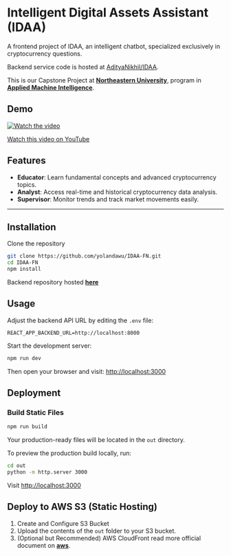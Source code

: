 # Intelligent Digital Assets Assistant (IDAA)

A frontend project of IDAA, an intelligent chatbot, specialized exclusively in cryptocurrency questions.  

Backend service code is hosted at [AdityaNikhil/IDAA](https://github.com/AdityaNikhil/IDAA).

This is our Capstone Project at **[Northeastern University](https://www.northeastern.edu/)**, program in **[Applied Machine Intelligence](https://cps.northeastern.edu/program/master-of-professional-studies-in-applied-machine-intelligence-boston/)**.

## Demo
[![Watch the video](https://img.youtube.com/vi/fR2ar-ChBDY/maxresdefault.jpg)](https://youtu.be/fR2ar-ChBDY)

 [Watch this video on YouTube](https://youtu.be/fR2ar-ChBDY)

 
## Features

- **Educator**: Learn fundamental concepts and advanced cryptocurrency topics.
- **Analyst**: Access real-time and historical cryptocurrency data analysis.
- **Supervisor**: Monitor trends and track market movements easily.

---

## Installation

Clone the repository
```bash
git clone https://github.com/yolandawu/IDAA-FN.git
cd IDAA-FN
npm install
```
Backend repository hosted **[here](https://github.com/AdityaNikhil/IDAA)**

## Usage

Adjust the backend API URL by editing the `.env` file:

```env
REACT_APP_BACKEND_URL=http://localhost:8000
```

Start the development server:
```bash
npm run dev
```
Then open your browser and visit:
<http://localhost:3000>

## Deployment
### Build Static Files
```bash
npm run build
```
Your production-ready files will be located in the `out` directory.

To preview the production build locally, run:
```bash
cd out
python -m http.server 3000
```
Visit <http://localhost:3000>


## Deploy to AWS S3 (Static Hosting)
1. Create and Configure S3 Bucket
2. Upload the contents of the `out` folder to your S3 bucket.
3. (Optional but Recommended) AWS CloudFront
read more official document on **[aws]([https://eff.org](https://docs.aws.amazon.com/AmazonS3/latest/userguide/HostingWebsiteOnS3Setup.html))**. 
